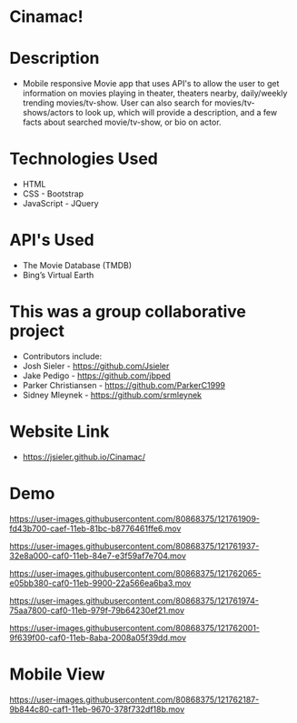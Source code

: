 # Cinamac!

# Description
* Mobile responsive Movie app that uses API's to allow the user to get information on movies playing in theater, theaters nearby, daily/weekly trending movies/tv-show. User can also search for movies/tv-shows/actors to look up, which will provide a description, and a few facts about searched movie/tv-show, or bio on actor.

# Technologies Used
* HTML
* CSS - Bootstrap
* JavaScript - JQuery
# API's Used 
 * The Movie Database (TMDB)
 * Bing’s Virtual Earth

# This was a group collaborative project
* Contributors include:
* Josh Sieler - https://github.com/Jsieler
* Jake Pedigo - https://github.com/jbped
* Parker Christiansen - https://github.com/ParkerC1999
* Sidney Mleynek - https://github.com/srmleynek

# Website Link 
* https://jsieler.github.io/Cinamac/

# Demo 
https://user-images.githubusercontent.com/80868375/121761909-fd43b700-caef-11eb-81bc-b8776461ffe6.mov

https://user-images.githubusercontent.com/80868375/121761937-32e8a000-caf0-11eb-84e7-e3f59af7e704.mov

https://user-images.githubusercontent.com/80868375/121762065-e05bb380-caf0-11eb-9900-22a566ea6ba3.mov

https://user-images.githubusercontent.com/80868375/121761974-75aa7800-caf0-11eb-979f-79b64230ef21.mov

https://user-images.githubusercontent.com/80868375/121762001-9f639f00-caf0-11eb-8aba-2008a05f39dd.mov

# Mobile View 

https://user-images.githubusercontent.com/80868375/121762187-9b844c80-caf1-11eb-9670-378f732df18b.mov


